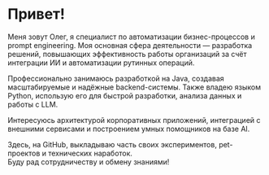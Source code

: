 # Привет!

Меня зовут Олег, я специалист по автоматизации бизнес-процессов и prompt engineering. Моя основная сфера деятельности — разработка решений, повышающих эффективность работы организаций за счёт интеграции ИИ и автоматизации рутинных операций.

Профессионально занимаюсь разработкой на Java, создавая масштабируемые и надёжные backend-системы. Также владею языком Python, использую его для быстрой разработки, анализа данных и работы с LLM.

Интересуюсь архитектурой корпоративных приложений, интеграцией с внешними сервисами и построением умных помощников на базе AI.

Здесь, на GitHub, выкладываю часть своих экспериментов, pet-проектов и технических наработок.  
Буду рад сотрудничеству и обмену знаниями!


